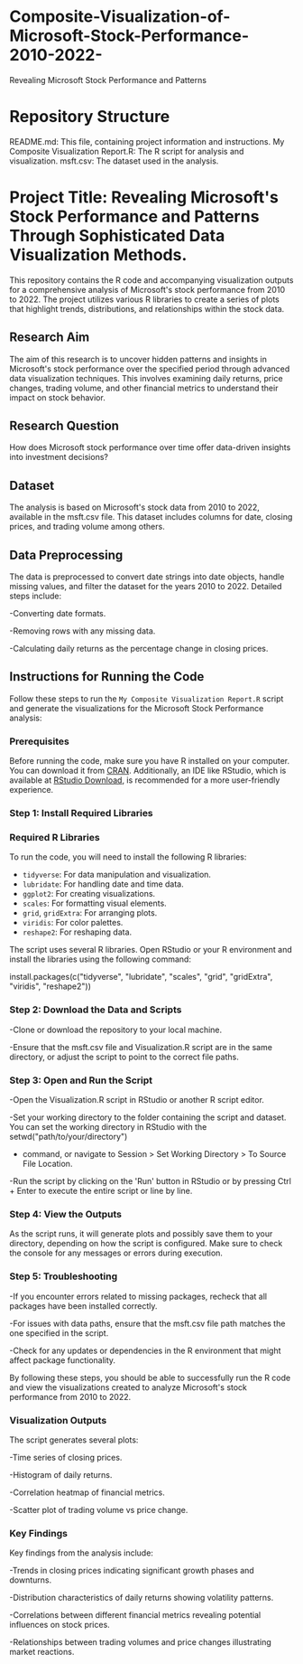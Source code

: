 # Composite-Visualization-of-Microsoft-Stock-Performance-2010-2022-
Revealing Microsoft Stock Performance and Patterns

# Repository Structure
README.md: This file, containing project information and instructions.
My Composite Visualization Report.R: The R script for analysis and visualization.
msft.csv: The dataset used in the analysis.



# Project Title:  Revealing Microsoft's Stock Performance and Patterns Through Sophisticated Data Visualization Methods.  

This repository contains the R code and accompanying visualization outputs for a comprehensive analysis of Microsoft's stock performance from 2010 to 2022. The project utilizes various R libraries to create a series of plots that highlight trends, distributions, and relationships within the stock data.

## Research Aim

The aim of this research is to uncover hidden patterns and insights in Microsoft's stock performance over the specified period through advanced data visualization techniques. This involves examining daily returns, price changes, trading volume, and other financial metrics to understand their impact on stock behavior.

## Research Question

How does Microsoft stock performance over time offer data-driven insights into investment decisions? 


## Dataset

The analysis is based on Microsoft's stock data from 2010 to 2022, available in the msft.csv file. This dataset includes columns for date, closing prices, and trading volume among others.

## Data Preprocessing

The data is preprocessed to convert date strings into date objects, handle missing values, and filter the dataset for the years 2010 to 2022. Detailed steps include:

-Converting date formats.

-Removing rows with any missing data.

-Calculating daily returns as the percentage change in closing prices.


## Instructions for Running the Code

Follow these steps to run the `My Composite Visualization Report.R` script and generate the visualizations for the Microsoft Stock Performance analysis:

### Prerequisites

Before running the code, make sure you have R installed on your computer. You can download it from [CRAN](https://cran.r-project.org/). Additionally, an IDE like RStudio, which is available at [RStudio Download](https://rstudio.com/products/rstudio/download/), is recommended for a more user-friendly experience.

### Step 1: Install Required Libraries
### Required R Libraries

To run the code, you will need to install the following R libraries:
- `tidyverse`: For data manipulation and visualization.
- `lubridate`: For handling date and time data.
- `ggplot2`: For creating visualizations.
- `scales`: For formatting visual elements.
- `grid`, `gridExtra`: For arranging plots.
- `viridis`: For color palettes.
- `reshape2`: For reshaping data.


The script uses several R libraries. Open RStudio or your R environment and install the libraries using the following command:


install.packages(c("tidyverse", "lubridate", "scales", "grid", "gridExtra", "viridis", "reshape2"))


### Step 2: Download the Data and Scripts

-Clone or download the repository to your local machine.

-Ensure that the msft.csv file and Visualization.R script are in the same directory, or adjust the script to point to the correct file paths.

### Step 3: Open and Run the Script

-Open the Visualization.R script in RStudio or another R script editor.

-Set your working directory to the folder containing the script and dataset. You can set the working directory in RStudio with the setwd("path/to/your/directory") 

- command, or navigate to Session > Set Working Directory > To Source File Location.

-Run the script by clicking on the 'Run' button in RStudio or by pressing Ctrl + Enter to execute the entire script or line by line.

### Step 4: View the Outputs
As the script runs, it will generate plots and possibly save them to your directory, depending on how the script is configured. Make sure to check the console for any messages or errors during execution.

### Step 5: Troubleshooting

-If you encounter errors related to missing packages, recheck that all packages have been installed correctly.

-For issues with data paths, ensure that the msft.csv file path matches the one specified in the script.

-Check for any updates or dependencies in the R environment that might affect package functionality.


By following these steps, you should be able to successfully run the R code and view the visualizations created to analyze Microsoft's stock performance from 2010 to 2022.


### Visualization Outputs

The script generates several plots:

-Time series of closing prices.

-Histogram of daily returns.

-Correlation heatmap of financial metrics.

-Scatter plot of trading volume vs price change.



### Key Findings

Key findings from the analysis include:

-Trends in closing prices indicating significant growth phases and downturns.

-Distribution characteristics of daily returns showing volatility patterns.

-Correlations between different financial metrics revealing potential influences on stock prices.

-Relationships between trading volumes and price changes illustrating market reactions.
